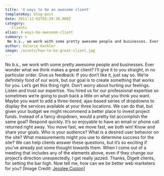 ```yaml
---
title: '4 ways to be an awesome client'
templateKey: blog-post
date: 2011-12-02T05:29:38.000Z
category: 
  -Clients
alias: 4-ways-be-awesome-client
summary: > 
 No b.s., we work with some pretty awesome people and businesses. Ever wonder what we think makes a great client? I’ll give it to you straight, in no particular order.
author: Valarie Geckler
image: /assets/how-to-be-great-client.jpg
---
```


No b.s., we work with some pretty awesome people and businesses. Ever wonder what we think makes a great client? I’ll give it to you straight, in no particular order. Give us feedback: If you don’t like it, just say so. We’re definitely fond of our work, but our goal is to create something that works for you. Let’s get this thing right. Don’t worry about hurting our feelings. Listen and trust our expertise. You hired us for our professional expertise so sometimes we’re going to push back a little on what you think you want. Maybe you want to add a three-tiered, ajax-based series of dropdowns to display the services available at your three locations. We can do that, but given your budget we might recommend a better place to invest project funds. Instead of a fancy dropdown, would a pretty list accomplish the same goal? Respond quickly. It’s so enjoyable to have an email or phone call returned right away. You move fast, we move fast, we both win! Know and share your goals. Who is your audience? What is a desired user behavior on the site? What measurements might you use to determine success for the site? We can help clients answer these questions, but it’s so exciting if you've already put some thought towards them. When I come out of a meeting that includes any of the elements above, even if they change our project’s direction unexpectedly, I get really jazzed. Thanks, Digett clients, for setting the bar high. Now tell me, how can we be better web marketers for you? \[Image Credit: [Jesslee Cuizon](http://www.flickr.com/photos/eelssej_/)\]